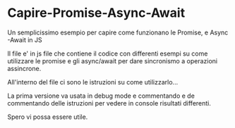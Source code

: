 # Capire-Promise-Async-Await
Un semplicissimo esempio per capire come funzionano le Promise, e Async -Await in JS


Il file e' in js file che contiene il codice con differenti esempi su come utilizzare le promise e gli async/await per dare sincronismo a operazioni assincrone.

All'interno del file ci sono le istruzioni su come utilizzarlo...

La prima versione va usata in debug mode e commentando e de commentando delle istruzioni per vedere in console risultati differenti.

Spero vi possa essere utile.
